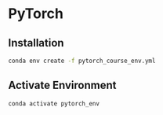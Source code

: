 # PyTorch


## Installation 
```bash
conda env create -f pytorch_course_env.yml
```

## Activate Environment
```bash
conda activate pytorch_env
```